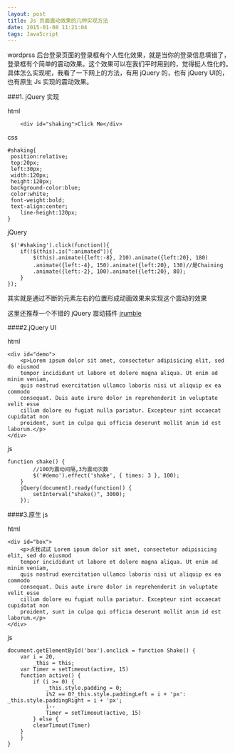 ```yaml
---
layout: post
title: Js 页面震动效果的几种实现方法
date: 2015-01-08 11:21:04
tags: JavaScript
---
```

wordprss 后台登录页面的登录框有个人性化效果，就是当你的登录信息填错了，登录框有个简单的震动效果。这个效果可以在我们平时用到的，觉得挺人性化的。具体怎么实现呢，我看了一下网上的方法，有用 jQuery 的，也有 jQuery UI的，也有原生 Js 实现的震动效果。

###1. jQuery 实现

html
```
    <div id="shaking">Click Me</div>
```
css
```
#shaking{
 position:relative;
 top:20px;
 left:30px;
 width:120px;
 height:120px;
 background-color:blue;
 color:white;
 font-weight:bold;
 text-align:center;
    line-height:120px;
}
```
jQuery
```
 $('#shaking').click(function(){
    if(!$(this).is(":animated")){
        $(this).animate({left:-8}, 210).animate({left:20}, 180)
        .animate({left:-4}, 150).animate({left:20}, 130)//是Chaining
        .animate({left:-2}, 100).animate({left:20}, 80);
    }
});
```
其实就是通过不断的元素左右的位置形成动画效果来实现这个震动的效果

这里还推荐一个不错的 jQuery 震动插件 [jrumble](https://github.com/jackrugile/jrumble)

####2.jQuery UI

html
```
<div id="demo">
    <p>Lorem ipsum dolor sit amet, consectetur adipisicing elit, sed do eiusmod
    tempor incididunt ut labore et dolore magna aliqua. Ut enim ad minim veniam,
    quis nostrud exercitation ullamco laboris nisi ut aliquip ex ea commodo
    consequat. Duis aute irure dolor in reprehenderit in voluptate velit esse
    cillum dolore eu fugiat nulla pariatur. Excepteur sint occaecat cupidatat non
    proident, sunt in culpa qui officia deserunt mollit anim id est laborum.</p>
</div>
```

js
```
function shake() {
        //100为震动间隔,3为震动次数
        $('#demo').effect('shake', { times: 3 }, 100);
    }
    jQuery(document).ready(function() {
        setInterval("shake()", 3000);
    });
```

####3.原生 js

html
```
<div id="box">
    <p>点我试试 Lorem ipsum dolor sit amet, consectetur adipisicing elit, sed do eiusmod
    tempor incididunt ut labore et dolore magna aliqua. Ut enim ad minim veniam,
    quis nostrud exercitation ullamco laboris nisi ut aliquip ex ea commodo
    consequat. Duis aute irure dolor in reprehenderit in voluptate velit esse
    cillum dolore eu fugiat nulla pariatur. Excepteur sint occaecat cupidatat non
    proident, sunt in culpa qui officia deserunt mollit anim id est laborum.</p>
</div>
```
js
```
document.getElementById('box').onclick = function Shake() {
    var i = 20,
        _this = this;
    var Timer = setTimeout(active, 15)
    function active() {
        if (i >= 0) {
            _this.style.padding = 0;
            i%2 == 0?_this.style.paddingLeft = i + 'px': _this.style.paddingRight = i + 'px';
            i--
            Timer = setTimeout(active, 15)
        } else {
        clearTimout(Timer)
    }
    }
}
```




